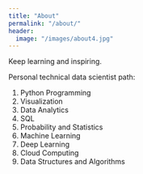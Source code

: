 ```yaml
---
title: "About"
permalink: "/about/"
header:
  image: "/images/about4.jpg"
---
```


Keep learning and inspiring.

Personal technical data scientist path:

1. Python Programming
2. Visualization
3. Data Analytics
4. SQL
5. Probability and Statistics
6. Machine Learning
7. Deep Learning
8. Cloud Computing
9. Data Structures and Algorithms
